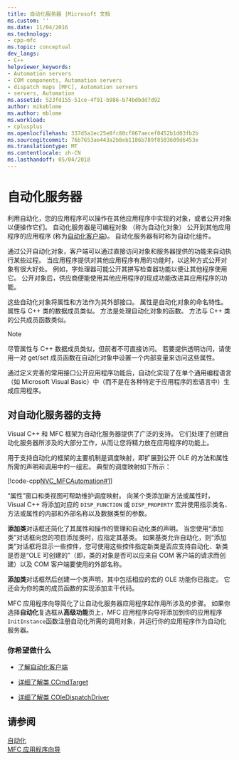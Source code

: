 ```yaml
---
title: 自动化服务器 |Microsoft 文档
ms.custom: ''
ms.date: 11/04/2016
ms.technology:
- cpp-mfc
ms.topic: conceptual
dev_langs:
- C++
helpviewer_keywords:
- Automation servers
- COM components, Automation servers
- dispatch maps [MFC], Automation servers
- servers, Automation
ms.assetid: 523fd155-51ce-4f91-b986-b74bdbdd7d92
author: mikeblome
ms.author: mblome
ms.workload:
- cplusplus
ms.openlocfilehash: 337d5a1ec25e8fc80cf867aecef0452b1d03fb2b
ms.sourcegitcommit: 76b7653ae443a2b8eb1186b789f8503609d6453e
ms.translationtype: MT
ms.contentlocale: zh-CN
ms.lasthandoff: 05/04/2018
---
```

# <a name="automation-servers"></a>自动化服务器
利用自动化，您的应用程序可以操作在其他应用程序中实现的对象，或者公开对象以便操作它们。 自动化服务器是可编程对象 （称为自动化对象） 公开到其他应用程序的应用程序 (称为[自动化客户端](../mfc/automation-clients.md))。 自动化服务器有时称为自动化组件。  
  
 通过公开自动化对象，客户端可以通过直接访问对象和服务器提供的功能来自动执行某些过程。 当应用程序提供对其他应用程序有用的功能时，以这种方式公开对象有很大好处。 例如，字处理器可能公开其拼写检查器功能以便让其他程序使用它。 公开对象后，供应商便能使用其他应用程序的现成功能改进其应用程序的功能。  
  
 这些自动化对象将属性和方法作为其外部接口。 属性是自动化对象的命名特性。 属性与 C++ 类的数据成员类似。 方法是处理自动化对象的函数。 方法与 C++ 类的公共成员函数类似。  
  
> [!NOTE]
>  尽管属性与 C++ 数据成员类似，但前者不可直接访问。 若要提供透明访问，请使用一对 get/set 成员函数在自动化对象中设置一个内部变量来访问这些属性。  
  
 通过定义完善的常用接口公开应用程序功能后，自动化实现了在单个通用编程语言（如 Microsoft Visual Basic）中（而不是在各种特定于应用程序的宏语言中）生成应用程序。  
  
##  <a name="_core_support_for_automation_servers"></a> 对自动化服务器的支持  
 Visual C++ 和 MFC 框架为自动化服务器提供了广泛的支持。 它们处理了创建自动化服务器所涉及的大部分工作，从而让您将精力放在应用程序的功能上。  
  
 用于支持自动化的框架的主要机制是调度映射，即扩展到公开 OLE 的方法和属性所需的声明和调用中的一组宏。 典型的调度映射如下所示：  
  
 [!code-cpp[NVC_MFCAutomation#1](../mfc/codesnippet/cpp/automation-servers_1.cpp)]  
  
 “属性”窗口和类视图可帮助维护调度映射。 向某个类添加新方法或属性时，Visual C++ 将添加对应的 `DISP_FUNCTION` 或 `DISP_PROPERTY` 宏并使用指示类名、方法或属性的内部和外部名称以及数据类型的参数。  
  
 **添加类**对话框还简化了其属性和操作的管理和自动化类的声明。 当您使用“添加类”对话框向您的项目添加类时，应指定其基类。 如果基类允许自动化，则“添加类”对话框将显示一些控件，您可使用这些控件指定新类是否应支持自动化、新类是否是“OLE 可创建的”（即，类的对象是否可以应来自 COM 客户端的请求而创建）以及 COM 客户端要使用的外部名称。  
  
 **添加类**对话框然后创建一个类声明，其中包括相应的宏的 OLE 功能你已指定。 它还会为你的类的成员函数的实现添加主干代码。  
  
 MFC 应用程序向导简化了让自动化服务器应用程序起作用所涉及的步骤。 如果你选择**自动化**复选框从**高级功能**页上，MFC 应用程序向导将添加到你的应用程序`InitInstance`函数注册自动化所需的调用对象，并运行你的应用程序作为自动化服务器。  
  
### <a name="what-do-you-want-to-do"></a>你希望做什么  
  
-   [了解自动化客户端](../mfc/automation-clients.md)  
  
-   [详细了解类 CCmdTarget](../mfc/reference/ccmdtarget-class.md)  
  
-   [详细了解类 COleDispatchDriver](../mfc/reference/coledispatchdriver-class.md)  
  
## <a name="see-also"></a>请参阅  
 [自动化](../mfc/automation.md)   
 [MFC 应用程序向导](../mfc/reference/mfc-application-wizard.md)

